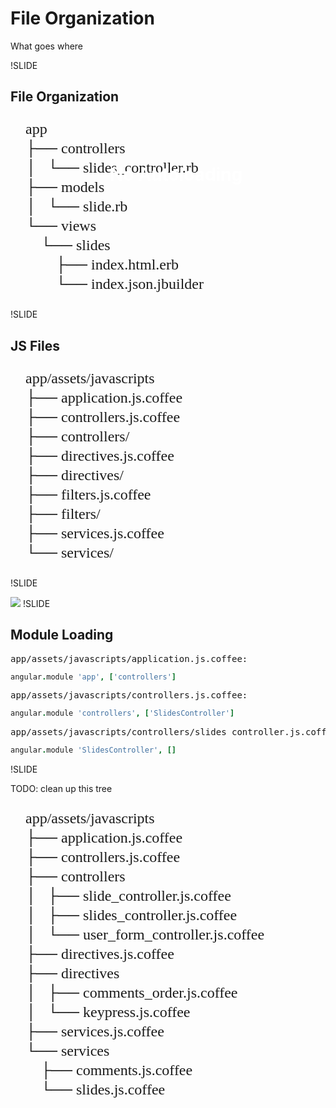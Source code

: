 # File Organization

What goes where

!SLIDE

## File Organization
<pre style="font-family: menlo; line-height: 31px; font-size: 24px;">
    app
    ├── controllers
    │   └── slides_controller.rb
    ├── models
    │   └── slide.rb
    └── views
        └── slides
            ├── index.html.erb
            └── index.json.jbuilder
</pre>

!SLIDE

## JS Files
<pre style="font-family: menlo; line-height: 31px; font-size: 24px;">
    app/assets/javascripts
    ├── application.js.coffee
    ├── controllers.js.coffee
    ├── controllers/
    ├── directives.js.coffee
    ├── directives/
    ├── filters.js.coffee
    ├── filters/
    ├── services.js.coffee
    └── services/
</pre>

!SLIDE

<img src="/sad-panda.jpg" class="fullscreen" />
<h1 style="position:absolute; left: 387px; top: 300px;color:white;">No Autoloading</h1> 
!SLIDE

## Module Loading

<pre>app/assets/javascripts/application.js.coffee:</pre>

```coffee
angular.module 'app', ['controllers']
```

<pre>app/assets/javascripts/controllers.js.coffee:</pre>

```coffee
angular.module 'controllers', ['SlidesController']
```

<pre>app/assets/javascripts/controllers/slides_controller.js.coffee:</pre>

```coffee
angular.module 'SlidesController', []
```

!SLIDE

TODO: clean up this tree

<pre style="font-family: menlo; line-height: 31px; font-size: 24px;">
    app/assets/javascripts
    ├── application.js.coffee
    ├── controllers.js.coffee
    ├── controllers
    │   ├── slide_controller.js.coffee
    │   ├── slides_controller.js.coffee
    │   └── user_form_controller.js.coffee
    ├── directives.js.coffee
    ├── directives
    │   ├── comments_order.js.coffee
    │   └── keypress.js.coffee
    ├── services.js.coffee
    └── services
        ├── comments.js.coffee
        └── slides.js.coffee
</pre>
